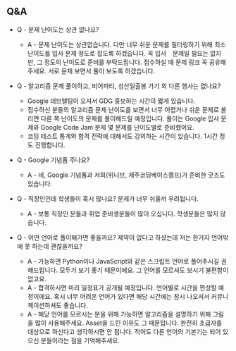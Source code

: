 ## Q&A

* Q - 문제 난이도는 상관 없나요?
    * A - 문제 난이도는 상관없습니다. 다만 너무 쉬운 문제를 필터링하기 위해 최소 난이도를 입사 문제 정도로 잡도록 하겠습니다. 꼭 입사　문제일 필요는 없지만, 그 정도의 난이도로 준비를 부탁드립니다. 접수하실 때 문제 링크 꼭 공유해주세요. 서로 문제 보면서 풀이 보도록 하겠습니다.

* Q - 알고리즘 문제 풀이하고, 비어파티, 성산일출봉 가기 외 다른 행사는 없나요?
    * Google 데브렐팀이 오셔서 GDG 홍보하는 시간이 짧게 있습니다.
    * 접수하신 분들의 알고리즘 문제 난이도를 보면서 너무 어렵거나 쉬운 문제로 쏠리면 다른 쪽 난이도의 문제를 풀이해드릴 예정입니다. 풀이는 Google 입사 문제와 Google Code Jam 문제 몇 문제를 난이도별로 준비했어요.
    * 코딩 테스트 통계와 합격 전략에 대해서도 강의하는 시간이 있습니다. 1시간 정도 진행합니다.

* Q - Google 기념품 주나요?
    * A - 네, Google 기념품과 저희(위니브, 제주코딩베이스캠프)가 준비한 굿즈도 있습니다.

* Q - 직장인인데 학생들이 혹시 많나요? 문제가 너무 쉬울까 우려됩니다.
    * A - 보통 직장인 분들과 취업 준비생분들이 많이 오십니다. 학생분들은 많지 않습니다.

* Q - 어떤 언어로 풀이해가면 좋을까요? 제약이 없다고 하셨는데 저는 한가지 언어밖에 못 하는데 괜찮을까요?
    * A - 가능하면 Python이나 JavaScript와 같은 스크립트 언어로 풀어주시길 권해드립니다. 모두가 보기 좋기 때문이에요. 그 언어를 모르셔도 보시기 불편함이 없고요.
    * A - 합격하시면 미리 일정표가 공개될 예정입니다. 언어별로 시간을 편성할 예정이에요. 혹시 너무 어려운 언어가 있다면 해당 시간에는 잠시 나오셔서 커뮤니케이션하셔도 좋습니다.
    * A - 해당 언어를 모르시는 분을 위해 가능하면 알고리즘을 설명하기 위해 그림을 많이 사용해주세요. Asset을 드린 이유도 그 때문입니다. 완전히 초급자를 대상으로 하신다고 생각하시면 안 됩니다. 적어도 다른 언어의 기본기는 되어 있으신 분들이라는 점을 기억해주세요.